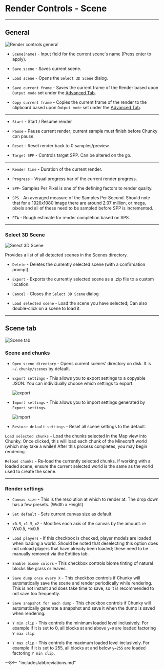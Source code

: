 # Render Controls - Scene

---

## General

![Render controls general](../../img/user_interface/render_controls/general.png)

- `Scene(name)` - Input field for the current scene's name (Press enter to apply).

- `Save scene` - Saves current scene.

- `Load scene` - Opens the `Select 3D Scene` dialog.

- `Save current frame` - Saves the current frame of the Render based upon `Output mode` set under the [Advanced Tab](../advanced).

- `Copy current frame` - Copies the current frame of the render to the clipboard based upon `Output mode` set under the [Advanced Tab](../advanced).

---

- `Start` - Start / Resume render

- `Pause` - Pause current render; current sample must finish before Chunky can pause.

- `Reset` - Reset render back to 0 samples/preview.

- `Target SPP` - Controls target SPP. Can be altered on the go.

---

- `Render time` - Duration of the current render.

- `Progress` - Visual progress bar of the current render progress.

- `SPP`- Samples Per Pixel is one of the defining factors to render quality.

- `SPS` - An averaged measure of the Samples Per Second. Should note that for a 1920x1080 image there are around 2.07 million, or mega, pixels and all of these need to be sampled before SPP is incremented.

- `ETA` - Rough estimate for render completion based on SPS.

---

### Select 3D Scene

![Select 3D Scene](../../img/user_interface/render_controls/select3dscene.png)

Provides a list of all detected scenes in the Scenes directory.

- `Delete` - Deletes the currently selected scene (with a confirmation prompt).

- `Export` - Exports the currently selected scene as a .zip file to a custom location.

- `Cancel` - Closes the `Select 3D Scene` dialog

- `Load selected scene` - Load the scene you have selected; Can also double-click on a scene to load it.

---

## Scene tab

![Scene tab](../../img/user_interface/render_controls/scene_tab.png)

### Scene and chunks

- `Open scene directory` - Opens current scenes' directory on disk. It is `~/.chunky/scenes` by default.

- `Export settings` - This allows you to export settings to a copyable JSON. You can individually choose which settings to export.

	![export](../../img/user_interface/render_controls/scene_export.png)

- `Import settings` - This allows you to import settings generated by `Export settings`.

	![import](../../img/user_interface/render_controls/scene_import.png)

- `Restore default settings` - Reset all scene settings to the default.

`Load selected chunks` - Load the chunks selected in the Map view into Chunky. Once clicked, this will load each chunk of the Minecraft world (which may take a while)! After this process completes, you may begin rendering.

`Reload chunks` - Re-load the currently selected chunks. If working with a loaded scene, ensure the current selected world is the same as the world used to create the scene.

---

### Render settings

- `Canvas size` - This is the resolution at which to render at. The drop down has a few presets. (Width x Height)

- `Set default` - Sets current canvas size as default.

- `x0.5`, `x1.5`, `x2` - Modifies each axis of the canvas by the amount. ie Wx0.5, Hx0.5

- `Load players` - If this checkbox is checked, player models are loaded when loading a world. Should be noted that deselecting this option does not unload players that have already been loaded; these need to be manually removed via the Entities tab.

- `Enable biome colors` - This checkbox controls biome tinting of natural blocks like grass or leaves.

- `Save dump once every X` - This checkbox controls if Chunky will automatically save the scene and render 
  periodically while rendering. This is not instant and does take time to save, so it is recommended to not save too frequently.

- `Save snapshot for each dump` - This checkbox controls if Chunky will automatically generate a snapshot and
save it when the dump is saved when rendering.

- `Y min clip` - This controls the minimum loaded level inclusively. For example if it is set to 0, all blocks at and above `y=0` are loaded factoring `Y max clip`.

- `Y max clip` - This controls the maximum loaded level inclusively. For example if it is set to 255, all blocks at and below `y=255` are loaded factoring `Y min clip`.

--8<-- "includes/abbreviations.md"
